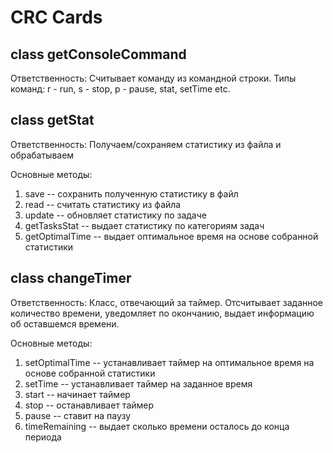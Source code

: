 # CRC Cards

## class getConsoleCommand
Ответственность: Считывает команду из командной строки. Типы команд: r - run, s - stop, p - pause, stat, setTime etc.

## class getStat
Ответственность: Получаем/сохраняем статистику из файла и обрабатываем

Основные методы:
1. save -- сохранить полученную статистику в файл
2. read -- считать статистику из файла
3. update -- обновляет статистику по задаче
4. getTasksStat -- выдает статистику по категориям задач
5. getOptimalTime -- выдает оптимальное время на основе собранной статистики

## class changeTimer
Ответственность: Класс, отвечающий за таймер. Отсчитывает заданное количество времени, уведомляет по окончанию, выдает информацию об оставшемся времени.

Основные методы:
1. setOptimalTime -- устанавливает таймер на оптимальное время на основе собранной статистики
2. setTime -- устанавливает таймер на заданное время
3. start -- начинает таймер
4. stop -- останавливает таймер
5. pause -- ставит на паузу
6. timeRemaining -- выдает сколько времени осталось до конца периода